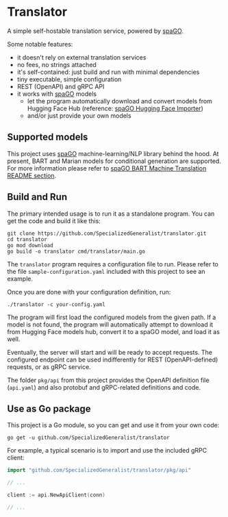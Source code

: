# Translator

A simple self-hostable translation service, powered by [spaGO](https://github.com/nlpodyssey/spago/).

Some notable features:
- it doesn't rely on external translation services
- no fees, no strings attached
- it's self-contained: just build and run with minimal dependencies
- tiny executable, simple configuration
- REST (OpenAPI) and gRPC API
- it works with [spaGO](https://github.com/nlpodyssey/spago/) models
  - let the program automatically download and convert models from Hugging Face Hub
    (reference: [spaGO Hugging Face Importer](https://github.com/nlpodyssey/spago/tree/main/cmd/huggingfaceimporter))
  - and/or just provide your own models

## Supported models

This project uses [spaGO](https://github.com/nlpodyssey/spago/) machine-learning/NLP
library behind the hood. At present, BART and Marian models for conditional
generation are supported. For more information please refer to
[spaGO BART Machine Translation README section](https://github.com/nlpodyssey/spago/blob/68fc3365bc894f666abd5327cf51eca4964df66d/cmd/bart/README.md#machine-translation).

## Build and Run

The primary intended usage is to run it as a standalone program.
You can get the code and build it like this:

```shell
git clone https://github.com/SpecializedGeneralist/translator.git
cd translator
go mod download
go build -o translator cmd/translator/main.go
```

The `translator` program requires a configuration file to run.
Please refer to the file `sample-configuration.yaml` included with this
project to see an example.

Once you are done with your configuration definition, run:

```shell
./translator -c your-config.yaml
```

The program will first load the configured models from the given path.
If a model is not found, the program will automatically attempt to download it from
Hugging Face models hub, convert it to a spaGO model, and load it as well.

Eventually, the server will start and will be ready to accept requests.
The configured endpoint can be used indifferently for REST (OpenAPI-defined) requests,
or as gRPC service.

The folder `pkg/api` from this project provides the OpenAPI definition file (`api.yaml`)
and also protobuf and gRPC-related definitions and code.

## Use as Go package

This project is a Go module, so you can get and use it from your own code:

```shell
go get -u github.com/SpecializedGeneralist/translator
```

For example, a typical scenario is to import and use the included gRPC client:

```go
import "github.com/SpecializedGeneralist/translator/pkg/api"

// ...

client := api.NewApiClient(conn)

// ...
```
